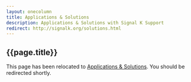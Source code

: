 ```yaml
---
layout: onecolumn
title: Applications & Solutions
description: Applications & Solutions with Signal K Support
redirect: http://signalk.org/solutions.html
---
```


## {{page.title}}

This page has been relocated to [Applications & Solutions](solutions.html). You should be redirected shortly.
